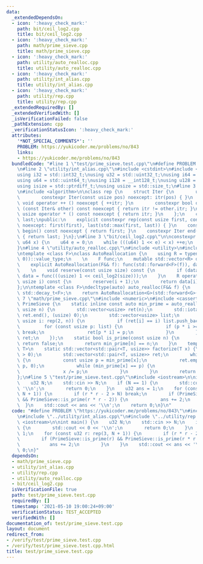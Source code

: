 ```yaml
---
data:
  _extendedDependsOn:
  - icon: ':heavy_check_mark:'
    path: bit/ceil_log2.cpp
    title: bit/ceil_log2.cpp
  - icon: ':heavy_check_mark:'
    path: math/prime_sieve.cpp
    title: math/prime_sieve.cpp
  - icon: ':heavy_check_mark:'
    path: utility/auto_realloc.cpp
    title: utility/auto_realloc.cpp
  - icon: ':heavy_check_mark:'
    path: utility/int_alias.cpp
    title: utility/int_alias.cpp
  - icon: ':heavy_check_mark:'
    path: utility/rep.cpp
    title: utility/rep.cpp
  _extendedRequiredBy: []
  _extendedVerifiedWith: []
  _isVerificationFailed: false
  _pathExtension: cpp
  _verificationStatusIcon: ':heavy_check_mark:'
  attributes:
    '*NOT_SPECIAL_COMMENTS*': ''
    PROBLEM: https://yukicoder.me/problems/no/843
    links:
    - https://yukicoder.me/problems/no/843
  bundledCode: "#line 1 \"test/prime_sieve.test.cpp\"\n#define PROBLEM \"https://yukicoder.me/problems/no/843\"\
    \n#line 2 \"utility/int_alias.cpp\"\n#include <cstdint>\n#include <cstddef>\n\n\
    using i32 = std::int32_t;\nusing u32 = std::uint32_t;\nusing i64 = std::int64_t;\n\
    using u64 = std::uint64_t;\nusing i128 = __int128_t;\nusing u128 = __uint128_t;\n\
    using isize = std::ptrdiff_t;\nusing usize = std::size_t;\n#line 3 \"utility/rep.cpp\"\
    \n#include <algorithm>\n\nclass rep {\n    struct Iter {\n        usize itr;\n\
    \        constexpr Iter(const usize pos) noexcept: itr(pos) { }\n        constexpr\
    \ void operator ++ () noexcept { ++itr; }\n        constexpr bool operator !=\
    \ (const Iter& other) const noexcept { return itr != other.itr; }\n        constexpr\
    \ usize operator * () const noexcept { return itr; }\n    };\n    const Iter first,\
    \ last;\npublic:\n    explicit constexpr rep(const usize first, const usize last)\
    \ noexcept: first(first), last(std::max(first, last)) { }\n    constexpr Iter\
    \ begin() const noexcept { return first; }\n    constexpr Iter end() const noexcept\
    \ { return last; }\n};\n#line 3 \"bit/ceil_log2.cpp\"\n\nconstexpr u64 ceil_log2(const\
    \ u64 x) {\n    u64 e = 0;\n    while (((u64) 1 << e) < x) ++e;\n    return e;\n\
    }\n#line 4 \"utility/auto_realloc.cpp\"\n#include <utility>\n#include <vector>\n\
    \ntemplate <class F>\nclass AutoReallocation {\n    using R = typename decltype(std::declval<F>()((usize)\
    \ 0))::value_type;\n    \n    F func;\n    mutable std::vector<R> data;\n\npublic:\n\
    \    explicit AutoReallocation(F&& f): func(std::forward<F>(f)), data() { }\n\
    \    \n    void reserve(const usize size) const {\n        if (data.size() < size)\
    \ data = func(((usize) 1 << ceil_log2(size)));\n    }\n    R operator [] (const\
    \ usize i) const {\n        reserve(i + 1);\n        return data[i];\n    }\n\
    };\n\ntemplate <class F>\ndecltype(auto) auto_realloc(F&& f) {\n    using G =\
    \ std::decay_t<F>;\n    return AutoReallocation<G>(std::forward<G>(f));\n}\n#line\
    \ 7 \"math/prime_sieve.cpp\"\n#include <numeric>\n#include <cassert>\n\nstruct\
    \ PrimeSieve {\n    static inline const auto min_prime = auto_realloc([](const\
    \ usize n) {\n        std::vector<usize> ret(n);\n        std::iota(ret.begin(),\
    \ ret.end(), (usize) 0);\n        std::vector<usize> list;\n        for (const\
    \ usize i: rep(2, n)) {\n            if (ret[i] == i) list.push_back(i);\n   \
    \         for (const usize p: list) {\n                if (p * i >= n || p > ret[i])\
    \ break;\n                ret[p * i] = p;\n            }\n        }\n        return\
    \ ret;\n    });\n    static bool is_prime(const usize n) {\n        if (n <= 1)\
    \ return false;\n        return min_prime[n] == n;\n    }\n    template <class\
    \ T>\n    static std::vector<std::pair<T, usize>> factorize(T x) {\n        assert(x\
    \ > 0);\n        std::vector<std::pair<T, usize>> ret;\n        while (x != 1)\
    \ {\n            const usize p = min_prime[x];\n            ret.emplace_back((T)\
    \ p, 0);\n            while (min_prime[x] == p) {\n                ret.back().second++;\n\
    \                x /= p;\n            }\n        }\n        return ret;\n    }\n\
    };\n#line 5 \"test/prime_sieve.test.cpp\"\n#include <iostream>\n\nint main() {\n\
    \    u32 N;\n    std::cin >> N;\n    if (N == 1) {\n        std::cout << 0 <<\
    \ '\\n';\n        return 0;\n    }\n    u32 ans = 1;\n    for (const u32 r: rep(3,\
    \ N + 1)) {\n        if (r * r - 2 > N) break;\n        if (PrimeSieve::is_prime(r)\
    \ && PrimeSieve::is_prime(r * r - 2)) {\n            ans += 2;\n        }\n  \
    \  }\n    std::cout << ans << '\\n';\n    return 0;\n}\n"
  code: "#define PROBLEM \"https://yukicoder.me/problems/no/843\"\n#include \"../math/prime_sieve.cpp\"\
    \n#include \"../utility/int_alias.cpp\"\n#include \"../utility/rep.cpp\"\n#include\
    \ <iostream>\n\nint main() {\n    u32 N;\n    std::cin >> N;\n    if (N == 1)\
    \ {\n        std::cout << 0 << '\\n';\n        return 0;\n    }\n    u32 ans =\
    \ 1;\n    for (const u32 r: rep(3, N + 1)) {\n        if (r * r - 2 > N) break;\n\
    \        if (PrimeSieve::is_prime(r) && PrimeSieve::is_prime(r * r - 2)) {\n \
    \           ans += 2;\n        }\n    }\n    std::cout << ans << '\\n';\n    return\
    \ 0;\n}"
  dependsOn:
  - math/prime_sieve.cpp
  - utility/int_alias.cpp
  - utility/rep.cpp
  - utility/auto_realloc.cpp
  - bit/ceil_log2.cpp
  isVerificationFile: true
  path: test/prime_sieve.test.cpp
  requiredBy: []
  timestamp: '2021-05-10 19:00:24+09:00'
  verificationStatus: TEST_ACCEPTED
  verifiedWith: []
documentation_of: test/prime_sieve.test.cpp
layout: document
redirect_from:
- /verify/test/prime_sieve.test.cpp
- /verify/test/prime_sieve.test.cpp.html
title: test/prime_sieve.test.cpp
---
```

